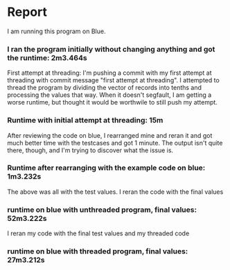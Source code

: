 # Report
I am running this program on Blue.

### I ran the program initially without changing anything and got the runtime: 2m3.464s

First attempt at threading: I'm pushing a commit with my first attempt at threading with commit message "first attempt at threading". I attempted to thread the program by dividing the vector of records into tenths and processing the values that way. When it doesn't segfault, I am getting a worse runtime, but thought it would be worthwile to still push my attempt.

### Runtime with initial attempt at threading: 15m

After reviewing the code on blue, I rearranged mine and reran it and got much better time with the testcases and got 1 minute. The output isn't quite there, though, and I'm trying to discover what the issue is.

### Runtime after rearranging with the example code on blue: 1m3.232s

The above was all with the test values. I reran the code with the final values

### runtime on blue with unthreaded program, final values: 52m3.222s

I reran my code with the final test values and my threaded code

### runtime on blue with threaded program, final values: 27m3.212s
